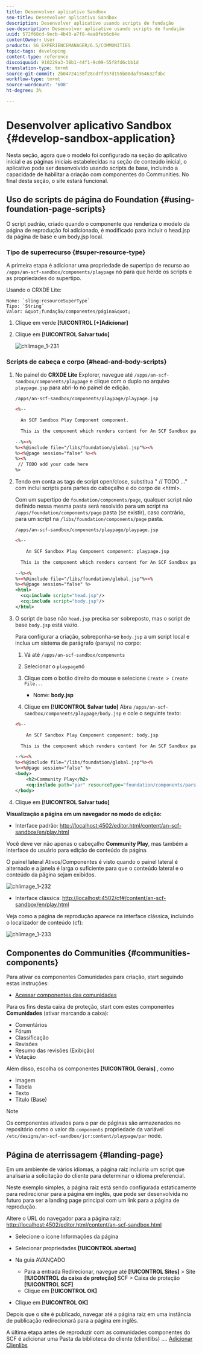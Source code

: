 ```yaml
---
title: Desenvolver aplicativo Sandbox
seo-title: Desenvolver aplicativo Sandbox
description: Desenvolver aplicativo usando scripts de fundação
seo-description: Desenvolver aplicativo usando scripts de fundação
uuid: 572f68cd-9ecb-4b43-a7f8-4aa8feb6c64e
contentOwner: User
products: SG_EXPERIENCEMANAGER/6.5/COMMUNITIES
topic-tags: developing
content-type: reference
discoiquuid: 910229a3-38b1-44f1-9c09-55f8fd6cbb1d
translation-type: tm+mt
source-git-commit: 2b04724138f28cd7f357d155b88daf964632f3bc
workflow-type: tm+mt
source-wordcount: '608'
ht-degree: 3%

---
```



# Desenvolver aplicativo Sandbox  {#develop-sandbox-application}

Nesta seção, agora que o modelo foi configurado na seção do aplicativo [](initial-app.md) inicial e as páginas iniciais estabelecidas na seção de conteúdo [](initial-content.md) inicial, o aplicativo pode ser desenvolvido usando scripts de base, incluindo a capacidade de habilitar a criação com componentes do Communities. No final desta seção, o site estará funcional.

## Uso de scripts de página do Foundation {#using-foundation-page-scripts}

O script padrão, criado quando o componente que renderiza o modelo da página de reprodução foi adicionado, é modificado para incluir o head.jsp da página de base e um body.jsp local.

### Tipo de superrecurso {#super-resource-type}

A primeira etapa é adicionar uma propriedade de supertipo de recurso ao `/apps/an-scf-sandbox/components/playpage` nó para que herde os scripts e as propriedades do supertipo.

Usando o CRXDE Lite:

<!--Resolve steps below-->
    Nome: `sling:resourceSuperType`
    Tipo: `String`
    Valor: &quot;fundação/componentes/página&quot;

1. Clique em verde **[!UICONTROL [+]Adicionar]**
1. Clique em **[!UICONTROL Salvar tudo]**

   ![chlimage_1-231](assets/chlimage_1-231.png)

### Scripts de cabeça e corpo {#head-and-body-scripts}

1. No painel do **CRXDE Lite** Explorer, navegue até `/apps/an-scf-sandbox/components/playpage` e clique com o duplo no arquivo `playpage.jsp` para abri-lo no painel de edição.

   `/apps/an-scf-sandbox/components/playpage/playpage.jsp`

   ```xml
   <%--
   
     An SCF Sandbox Play Component component.
   
     This is the component which renders content for An SCF Sandbox page.
   
   --%><%
   %><%@include file="/libs/foundation/global.jsp"%><%
   %><%@page session="false" %><%
   %><%
    // TODO add your code here
   %>
   ```

1. Tendo em conta as tags de script open/close, substitua &quot; // TODO ...&quot; com inclui scripts para partes do cabeçalho e do corpo de &lt;html>.

   Com um supertipo de `foundation/components/page`, qualquer script não definido nessa mesma pasta será resolvido para um script na `/apps/foundation/components/page` pasta (se existir), caso contrário, para um script na `/libs/foundation/components/page` pasta.

   `/apps/an-scf-sandbox/components/playpage/playpage.jsp`

   ```xml
   <%--
   
       An SCF Sandbox Play Component component: playpage.jsp
   
     This is the component which renders content for An SCF Sandbox page.
   
   --%><%
   %><%@include file="/libs/foundation/global.jsp"%><%
   %><%@page session="false" %>
   <html>
     <cq:include script="head.jsp"/>
     <cq:include script="body.jsp"/>
   </html>
   ```

1. O script de base não `head.jsp` precisa ser sobreposto, mas o script de base `body.jsp` está vazio.

   Para configurar a criação, sobreponha-se `body.jsp` a um script local e inclua um sistema de parágrafo (parsys) no corpo:

   1. Vá até `/apps/an-scf-sandbox/components`
   1. Selecionar o `playpage`nó
   1. Clique com o botão direito do mouse e selecione `Create > Create File...`

      * Nome: **body.jsp**
   1. Clique em **[!UICONTROL Salvar tudo]**
   Abra `/apps/an-scf-sandbox/components/playpage/body.jsp` e cole o seguinte texto:

   ```xml
   <%--
   
       An SCF Sandbox Play Component component: body.jsp
   
     This is the component which renders content for An SCF Sandbox page.
   
   --%><%
   %><%@include file="/libs/foundation/global.jsp"%><%
   %><%@page session="false" %>
   <body>
       <h2>Community Play</h2>
       <cq:include path="par" resourceType="foundation/components/parsys" />
   </body>
   ```

1. Clique em **[!UICONTROL Salvar tudo]**

**Visualização a página em um navegador no modo de edição:**

* Interface padrão: [http://localhost:4502/editor.html/content/an-scf-sandbox/en/play.html](http://localhost:4502/editor.html/content/an-scf-sandbox/en/play.md)

Você deve ver não apenas o cabeçalho **Community Play**, mas também a interface do usuário para edição de conteúdo da página.

O painel lateral Ativos/Componentes é visto quando o painel lateral é alternado e a janela é larga o suficiente para que o conteúdo lateral e o conteúdo da página sejam exibidos.

![chlimage_1-232](assets/chlimage_1-232.png)

* Interface clássica: [http://localhost:4502/cf#/content/an-scf-sandbox/en/play.html](http://localhost:4502/cf#/content/an-scf-sandbox/en/play.html)

Veja como a página de reprodução aparece na interface clássica, incluindo o localizador de conteúdo (cf):

![chlimage_1-233](assets/chlimage_1-233.png)

## Componentes do Communities {#communities-components}

Para ativar os componentes Comunidades para criação, start seguindo estas instruções:

* [Acessar componentes das comunidades](basics.md#accessing-communities-components)

Para os fins desta caixa de proteção, start com estes componentes **Comunidades** (ativar marcando a caixa):

* Comentários
* Fórum
* Classificação
* Revisões
* Resumo das revisões (Exibição)
* Votação

Além disso, escolha os componentes **[!UICONTROL Gerais]** , como

* Imagem
* Tabela
* Texto
* Título (Base)

>[!NOTE]
>
>Os componentes ativados para o par de páginas são armazenados no repositório como o valor da `components` propriedade da variável
>`/etc/designs/an-scf-sandbox/jcr:content/playpage/par` node.


## Página de aterrissagem {#landing-page}

Em um ambiente de vários idiomas, a página raiz incluiria um script que analisaria a solicitação do cliente para determinar o idioma preferencial.

Neste exemplo simples, a página raiz está sendo configurada estaticamente para redirecionar para a página em inglês, que pode ser desenvolvida no futuro para ser a landing page principal com um link para a página de reprodução.

Altere o URL do navegador para a página raiz: [http://localhost:4502/editor.html/content/an-scf-sandbox.html](https://locahost:4502/editor.html/content/an-scf-sandbox.html)

* Selecione o ícone Informações da página
* Selecionar propriedades **[!UICONTROL abertas]**
* Na guia AVANÇADO

   * Para a entrada Redirecionar, navegue até **[!UICONTROL Sites]** > Site **[!UICONTROL da caixa de proteção]** SCF > Caixa de proteção **[!UICONTROL SCF]**
   * Clique em **[!UICONTROL OK]**

* Clique em **[!UICONTROL OK]**

Depois que o site é publicado, navegar até a página raiz em uma instância de publicação redirecionará para a página em inglês.

A última etapa antes de reproduzir com as comunidades componentes do SCF é adicionar uma Pasta da biblioteca do cliente (clientlibs) .... [Adicionar Clienlibs](add-clientlibs.md)